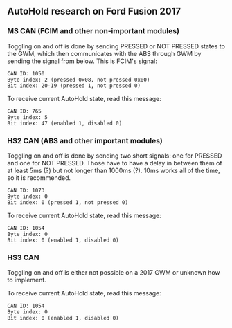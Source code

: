 ## AutoHold research on Ford Fusion 2017

### MS CAN (FCIM and other non-important modules)

Toggling on and off is done by sending PRESSED or NOT PRESSED states to the GWM, which
then communicates with the ABS through GWM by sending the signal from below. This is FCIM's signal: 

```
CAN ID: 1050
Byte index: 2 (pressed 0x08, not pressed 0x00)
Bit index: 20-19 (pressed 1, not pressed 0)
```

To receive current AutoHold state, read this message:

```
CAN ID: 765
Byte index: 5
Bit index: 47 (enabled 1, disabled 0)
```

### HS2 CAN (ABS and other important modules)

Toggling on and off is done by sending two short signals: one for PRESSED and one for NOT PRESSED.
Those have to have a delay in between them of at least 5ms (?) but not longer than 1000ms (?).
10ms works all of the time, so it is recommended.

```
CAN ID: 1073
Byte index: 0
Bit index: 0 (pressed 1, not pressed 0)
```

To receive current AutoHold state, read this message:

```
CAN ID: 1054
Byte index: 0
Bit index: 0 (enabled 1, disabled 0)
```

### HS3 CAN

Toggling on and off is either not possible on a 2017 GWM or unknown how to implement.

To receive current AutoHold state, read this message:

```
CAN ID: 1054
Byte index: 0
Bit index: 0 (enabled 1, disabled 0)
```

